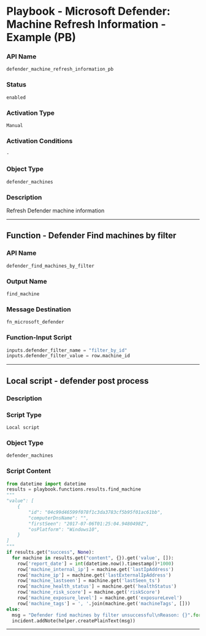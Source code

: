 <!--
    DO NOT MANUALLY EDIT THIS FILE
    THIS FILE IS AUTOMATICALLY GENERATED WITH resilient-sdk codegen
    Generated with resilient-sdk v51.0.6.0.1543
-->

# Playbook - Microsoft Defender: Machine Refresh Information - Example (PB)

### API Name
`defender_machine_refresh_information_pb`

### Status
`enabled`

### Activation Type
`Manual`

### Activation Conditions
`-`

### Object Type
`defender_machines`

### Description
Refresh Defender machine information


---
## Function - Defender Find machines by filter

### API Name
`defender_find_machines_by_filter`

### Output Name
`find_machine`

### Message Destination
`fn_microsoft_defender`

### Function-Input Script
```python
inputs.defender_filter_name = "filter_by_id"
inputs.defender_filter_value = row.machine_id
```

---

## Local script - defender post process

### Description


### Script Type
`Local script`

### Object Type
`defender_machines`

### Script Content
```python
from datetime import datetime
results = playbook.functions.results.find_machine
"""
"value": [
    {
        "id": "04c99d46599f078f1c3da3783cf5b95f01ac61bb",
        "computerDnsName": "",
        "firstSeen": "2017-07-06T01:25:04.9480498Z",
        "osPlatform": "Windows10",
    }
]
"""
if results.get("success", None):
  for machine in results.get("content", {}).get('value', []):
    row['report_date'] = int(datetime.now().timestamp()*1000)
    row['machine_internal_ip'] = machine.get('lastIpAddress')
    row['machine_ip'] = machine.get('lastExternalIpAddress')
    row['machine_lastseen'] = machine.get('lastSeen_ts')
    row['machine_health_status'] = machine.get('healthStatus')
    row['machine_risk_score'] = machine.get('riskScore')
    row['machine_exposure_level'] = machine.get('exposureLevel')
    row['machine_tags'] = ', '.join(machine.get('machineTags', []))
else:
  msg = "Defender find machines by filter unsuccessful\nReason: {}".format(results.get("reason"))
  incident.addNote(helper.createPlainText(msg))
```

---

